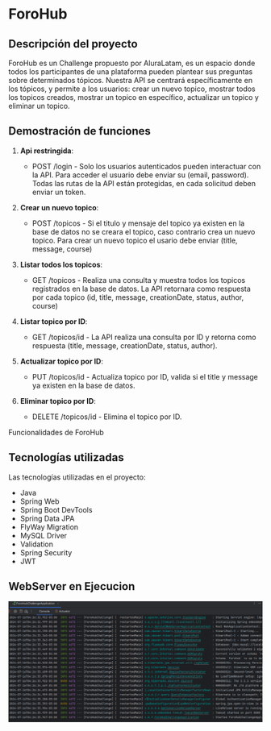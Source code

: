# ForoHub

## Descripción del proyecto

ForoHub es un Challenge propuesto por AluraLatam, es un espacio donde todos los participantes de una plataforma pueden plantear sus preguntas sobre determinados tópicos. Nuestra API se centrará específicamente en los tópicos, y permite a los usuarios: crear un nuevo topico, mostrar todos los topicos creados, mostrar un topico en específico, actualizar un topico y eliminar un topico.

## Demostración de funciones

1. **Api restringida**:
    - POST /login - Solo los usuarios autenticados pueden interactuar con la API. Para acceder el usuario debe enviar su (email, password). Todas las rutas de la API están protegidas, en cada solicitud deben enviar un token.

2. **Crear un nuevo topico**:
    - POST /topicos - Si el titulo y mensaje del topico ya existen en la base de datos no se creara el topico, caso contrario crea un nuevo topico. Para crear un nuevo topico el usario debe enviar (title, message, course)

3. **Listar todos los topicos**:
    - GET /topicos - Realiza una consulta y muestra todos los topicos registrados en la base de datos. La API retornara como respuesta por cada topico (id, title, message, creationDate, status, author, course)

4. **Listar topico por ID**:
    - GET /topicos/id - La API realiza una consulta por ID y retorna como respuesta (title, message, creationDate, status, author).

5. **Actualizar topico por ID**:
    - PUT /topicos/id - Actualiza topico por ID, valida si el title y message ya existen en la base de datos.

6. **Eliminar topico por ID**:
    - DELETE /topicos/id - Elimina el topico por ID.

Funcionalidades de ForoHub

## Tecnologías utilizadas

Las tecnologías utilizadas en el proyecto:

- Java
- Spring Web
- Spring Boot DevTools
- Spring Data JPA
- FlyWay Migration
- MySQL Driver
- Validation
- Spring Security
- JWT

## WebServer en Ejecucion
![Sol_a_Dolar](img/webserverspring.png)